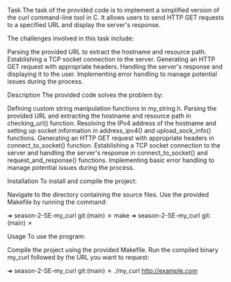 Task
The task of the provided code is to implement a simplified version of the curl command-line tool in C. It allows users to send HTTP GET requests to a specified URL and display the server's response.

The challenges involved in this task include:

Parsing the provided URL to extract the hostname and resource path.
Establishing a TCP socket connection to the server.
Generating an HTTP GET request with appropriate headers.
Handling the server's response and displaying it to the user.
Implementing error handling to manage potential issues during the process.

Description
The provided code solves the problem by:

Defining custom string manipulation functions in my_string.h.
Parsing the provided URL and extracting the hostname and resource path in checking_url() function.
Resolving the IPv4 address of the hostname and setting up socket information in address_ipv4() and upload_sock_info() functions.
Generating an HTTP GET request with appropriate headers in connect_to_socket() function.
Establishing a TCP socket connection to the server and handling the server's response in connect_to_socket() and request_and_response() functions.
Implementing basic error handling to manage potential issues during the process.

Installation
To install and compile the project:

Navigate to the directory containing the source files.
Use the provided Makefile by running the command:

➜  season-2-SE-my_curl git:(main) ✗ make
➜  season-2-SE-my_curl git:(main) ✗

Usage
To use the program: 

Compile the project using the provided Makefile.
Run the compiled binary my_curl followed by the URL you want to request:

➜  season-2-SE-my_curl git:(main) ✗ ./my_curl http://example.com